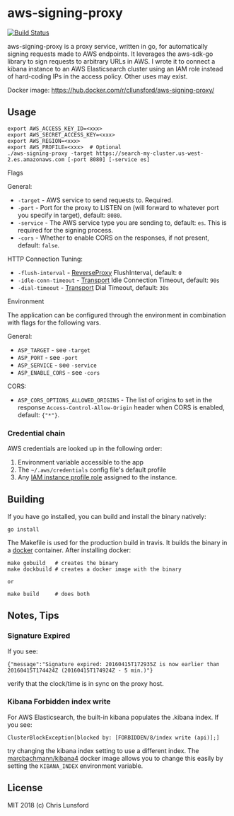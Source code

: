 aws-signing-proxy
=================
[![Build Status](https://travis-ci.org/cllunsford/aws-signing-proxy.svg?branch=master)](https://travis-ci.org/cllunsford/aws-signing-proxy)

aws-signing-proxy is a proxy service, written in go, for automatically signing requests made to AWS endpoints.  It leverages the aws-sdk-go library to sign requests to arbitrary URLs in AWS.  I wrote it to connect a kibana instance to an AWS Elasticsearch cluster using an IAM role instead of hard-coding IPs in the access policy.  Other uses may exist.

Docker image: https://hub.docker.com/r/cllunsford/aws-signing-proxy/

## Usage

```
export AWS_ACCESS_KEY_ID=<xxx>
export AWS_SECRET_ACCESS_KEY=<xxx>
export AWS_REGION=<xxx>
export AWS_PROFILE=<xxx>  # Optional
./aws-signing-proxy -target https://search-my-cluster.us-west-2.es.amazonaws.com [-port 8080] [-service es]
```

Flags

General:

 * `-target` - AWS service to send requests to.  Required.
 * `-port` - Port for the proxy to LISTEN on (will forward to whatever port you specify in target), default: `8080`.
 * `-service` - The AWS service type you are sending to, default: `es`.  This is required for the signing process.
 * `-cors` - Whether to enable CORS on the responses, if not present, default: `false`.

HTTP Connection Tuning:

 * `-flush-interval` - [ReverseProxy](https://golang.org/pkg/net/http/httputil/#ReverseProxy) FlushInterval, default: `0`
 * `-idle-conn-timeout` - [Transport](https://golang.org/pkg/net/http/#Transport) Idle Connection Timeout, default: `90s`
 * `-dial-timeout` - [Transport](https://golang.org/pkg/net/http/#Transport) Dial Timeout, default: `30s`


Environment

The application can be configured through the environment in combination with flags for the
following vars.

General:

 * `ASP_TARGET` - see `-target`
 * `ASP_PORT` - see `-port`
 * `ASP_SERVICE` - see `-service`
 * `ASP_ENABLE_CORS` - see `-cors`

CORS:

 * `ASP_CORS_OPTIONS_ALLOWED_ORIGINS` - The list of origins to set in the response `Access-Control-Allow-Origin` header when CORS is enabled, default: `{"*"}`.


### Credential chain

AWS credentials are looked up in the following order:

 1. Environment variable accessible to the app
 2. The `~/.aws/credentials` config file's default profile
 3. Any [IAM instance profile role](http://docs.aws.amazon.com/IAM/latest/UserGuide/id_roles_use_switch-role-ec2.html) assigned to the instance.

## Building

If you have go installed, you can build and install the binary natively:

```
go install
```

The Makefile is used for the production build in travis.  It builds the binary in a [docker](https://docs.docker.com/install/) container. After installing docker:

```
make gobuild   # creates the binary
make dockbuild # creates a docker image with the binary

or

make build     # does both
```

## Notes, Tips

### Signature Expired

If you see:

`{"message":"Signature expired: 20160415T172935Z is now earlier than 20160415T174424Z (20160415T174924Z - 5 min.)"}`

verify that the clock/time is in sync on the proxy host.

### Kibana Forbidden index write

For AWS Elasticsearch, the built-in kibana populates the .kibana index.  If you see:

`ClusterBlockException[blocked by: [FORBIDDEN/8/index write (api)];]`

try changing the kibana index setting to use a different index.  The [marcbachmann/kibana4](https://github.com/marcbachmann/dockerfile-kibana4) docker image allows you to change this easily by setting the ```KIBANA_INDEX``` environment variable.

## License

MIT 2018 (c) Chris Lunsford
